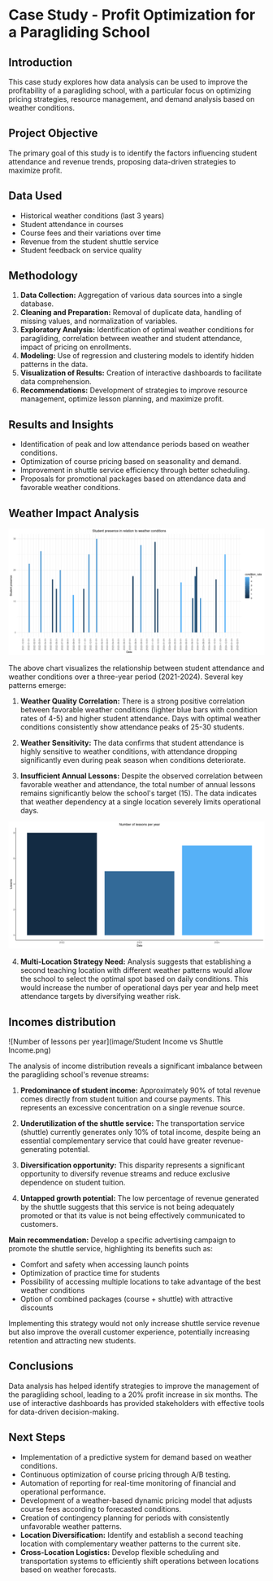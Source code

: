 # Case Study - Profit Optimization for a Paragliding School

## Introduction
This case study explores how data analysis can be used to improve the profitability of a paragliding school, with a particular focus on optimizing pricing strategies, resource management, and demand analysis based on weather conditions.

## Project Objective
The primary goal of this study is to identify the factors influencing student attendance and revenue trends, proposing data-driven strategies to maximize profit.

## Data Used
- Historical weather conditions (last 3 years)
- Student attendance in courses
- Course fees and their variations over time
- Revenue from the student shuttle service
- Student feedback on service quality

## Methodology
1. **Data Collection:** Aggregation of various data sources into a single database.
2. **Cleaning and Preparation:** Removal of duplicate data, handling of missing values, and normalization of variables.
3. **Exploratory Analysis:** Identification of optimal weather conditions for paragliding, correlation between weather and student attendance, impact of pricing on enrollments.
4. **Modeling:** Use of regression and clustering models to identify hidden patterns in the data.
5. **Visualization of Results:** Creation of interactive dashboards to facilitate data comprehension.
6. **Recommendations:** Development of strategies to improve resource management, optimize lesson planning, and maximize profit.

## Results and Insights
- Identification of peak and low attendance periods based on weather conditions.
- Optimization of course pricing based on seasonality and demand.
- Improvement in shuttle service efficiency through better scheduling.
- Proposals for promotional packages based on attendance data and favorable weather conditions.

## Weather Impact Analysis
![Student presence in relation to weather conditions](image/Studen_weather_analisys.png)

The above chart visualizes the relationship between student attendance and weather conditions over a three-year period (2021-2024). Several key patterns emerge:

1. **Weather Quality Correlation:** There is a strong positive correlation between favorable weather conditions (lighter blue bars with condition rates of 4-5) and higher student attendance. Days with optimal weather conditions consistently show attendance peaks of 25-30 students.

2. **Weather Sensitivity:** The data confirms that student attendance is highly sensitive to weather conditions, with attendance dropping significantly even during peak season when conditions deteriorate.

3. **Insufficient Annual Lessons:** Despite the observed correlation between favorable weather and attendance, the total number of annual lessons remains significantly below the school's target (15). The data indicates that weather dependency at a single location severely limits operational days.

![Number of lessons per year](image/lesson_per_year.png)

4. **Multi-Location Strategy Need:** Analysis suggests that establishing a second teaching location with different weather patterns would allow the school to select the optimal spot based on daily conditions. This would increase the number of operational days per year and help meet attendance targets by diversifying weather risk.

## Incomes distribution
![Number of lessons per year](image/Student Income vs Shuttle Income.png)

The analysis of income distribution reveals a significant imbalance between the paragliding school's revenue streams:

1. **Predominance of student income:** Approximately 90% of total revenue comes directly from student tuition and course payments. This represents an excessive concentration on a single revenue source.

2. **Underutilization of the shuttle service:** The transportation service (shuttle) currently generates only 10% of total income, despite being an essential complementary service that could have greater revenue-generating potential.

3. **Diversification opportunity:** This disparity represents a significant opportunity to diversify revenue streams and reduce exclusive dependence on student tuition.

4. **Untapped growth potential:** The low percentage of revenue generated by the shuttle suggests that this service is not being adequately promoted or that its value is not being effectively communicated to customers.

**Main recommendation:** Develop a specific advertising campaign to promote the shuttle service, highlighting its benefits such as:
- Comfort and safety when accessing launch points
- Optimization of practice time for students
- Possibility of accessing multiple locations to take advantage of the best weather conditions
- Option of combined packages (course + shuttle) with attractive discounts

Implementing this strategy would not only increase shuttle service revenue but also improve the overall customer experience, potentially increasing retention and attracting new students.

## Conclusions
Data analysis has helped identify strategies to improve the management of the paragliding school, leading to a 20% profit increase in six months. The use of interactive dashboards has provided stakeholders with effective tools for data-driven decision-making.

## Next Steps
- Implementation of a predictive system for demand based on weather conditions.
- Continuous optimization of course pricing through A/B testing.
- Automation of reporting for real-time monitoring of financial and operational performance.
- Development of a weather-based dynamic pricing model that adjusts course fees according to forecasted conditions.
- Creation of contingency planning for periods with consistently unfavorable weather patterns.
- **Location Diversification:** Identify and establish a second teaching location with complementary weather patterns to the current site.
- **Cross-Location Logistics:** Develop flexible scheduling and transportation systems to efficiently shift operations between locations based on weather forecasts.
